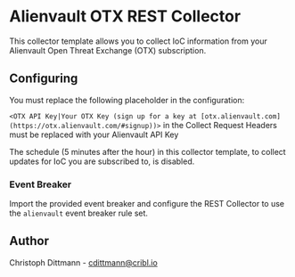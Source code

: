 # Alienvault OTX REST Collector

This collector template allows you to collect IoC information from your Alienvault Open Threat Exchange (OTX) subscription.

## Configuring

You must replace the following placeholder in the configuration:

`<OTX API Key|Your OTX Key (sign up for a key at [otx.alienvault.com](https://otx.alienvault.com/#signup))>` in the Collect Request Headers must be replaced with your Alienvault API Key

The schedule (5 minutes after the hour) in this collector template, to collect updates for IoC you are subscribed to, is disabled.

### Event Breaker

Import the provided event breaker and configure the REST Collector to use the `alienvault` event breaker rule set.

## Author
Christoph Dittmann - cdittmann@cribl.io
